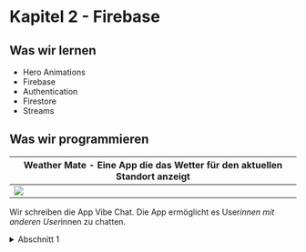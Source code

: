 # Kapitel 2 - Firebase
## Was wir lernen
* Hero Animations
* Firebase
* Authentication
* Firestore
* Streams

## Was wir programmieren

| Weather Mate - Eine App die das Wetter für den aktuellen Standort anzeigt |
|---------------------------------------------------------------------------|
| ![](weather_mate.png)                                               |


Wir schreiben die App Vibe Chat. 
Die App ermöglicht es User*innen mit anderen User*innen zu chatten.



<details>
<summary>Abschnitt 1</summary>

# Kaltstart

## Übung
Nutze die Flutter-Dokumentation und finde heraus, wie Named Routes funktionieren.
Lege dann die Routes in `main.dart` an.
Als `initialRoute` soll `WelcomeScreen` verwendet werden.

## static und const

"Static" ist ein Schlüsselwort in vielen Programmiersprachen, einschließlich Dart, das eine spezifische Variable oder Methode zu einer Klasse gehört und nicht zu einer Instanz dieser Klasse. Mit anderen Worten, static-Member (Variablen oder Methoden) sind Klassenmitglieder und nicht Objekt- oder Instanzmitglieder.

Schauen wir uns ein Beispiel an:

```dart
class MyClass {
  static int staticVar = 0;

  static void printStaticVar() {
    print('Der Wert von staticVar ist: $staticVar');
  }
}

void main() {
  MyClass.staticVar = 10;
  MyClass.printStaticVar();
}
```

In diesem Beispiel gehört `staticVar` und `printStaticVar` zur `MyClass` und nicht zu einer bestimmten Instanz von `MyClass`. Daher können wir direkt auf `staticVar` und `printStaticVar` zugreifen, ohne eine Instanz von `MyClass` zu erstellen.

Die Ausgabe dieses Programms wäre: "Der Wert von staticVar ist: 10"

"Static const" in Dart ist ein Begriff, der verwendet wird, um Konstanten auf Klassenebene zu deklarieren. Eine "static const" Variable ist eine Konstante, die auf Klassenebene und nicht auf Instanzebene definiert ist. Einmal definiert, kann ihr Wert nicht geändert werden.

Hier ist ein Beispiel:

```dart
class MyClass {
  static const int kConst = 10;
}

void main() {
  print(MyClass.kConst);
}
```

In diesem Beispiel ist `kConst` eine "static const"-Variable. Ihr Wert kann nach der Definition nicht mehr geändert werden. Wir können direkt auf `kConst` zugreifen, ohne eine Instanz von `kConst` zu erstellen.

Die Ausgabe dieses Programms wäre: "10"

## Übung
* Die Buttonst `Login`und `Register` in `WelcomeScreen` sollen mit der Route `LoginScreen` bzw. `RegisterScreen` verlinkt werden.

* Ändere auf beiden Screens die Hintergrundfarbe zu schwarz und repariere das Logo.


# Hero Animation

Hero-Animationen in Flutter bieten eine einfache und effektive Möglichkeit, Übergänge zwischen Bildschirmen (oder Routen, wie sie in Flutter genannt werden) zu gestalten. Sie werden oft verwendet, um ein fließendes, nahtloses Erlebnis zu schaffen, wenn ein Element von einem Bildschirm zum nächsten "fliegt".

Im Wesentlichen ermöglicht eine Hero-Animation, dass ein gemeinsames Element (das als "Hero-Widget" bezeichnet wird) zwischen zwei Bildschirmen in einer Art flüssiger Animation geteilt wird. Dies hilft dabei, Kontinuität zwischen verschiedenen Teilen der Benutzeroberfläche herzustellen.

Ein typisches Beispiel für eine Hero-Animation könnte das eines Bildes in einer Bildergalerie sein. Wenn ein Benutzer auf ein Bild in einer Liste tippt, kann das Bild sich vergrößern und zu einem vollständigen Bildschirm übergehen. Dabei bleibt die Kontinuität zwischen der Galerie und dem Vollbildmodus bestehen.

So erstellst du eine einfache Hero-Animation in Flutter:

```dart
// Screen 1
Hero(
  tag: 'myHero',
  child: Image.network('https://example.com/my-image.jpg'),
)

// Screen 2
Hero(
  tag: 'myHero',
  child: Image.network('https://example.com/my-image.jpg'),
)
```

In diesem Beispiel teilen die beiden Bildschirme ein gemeinsames Bild als Hero-Widget. Das `tag`-Argument ist ein eindeutiger Identifikator, der das Hero-Widget auf beiden Bildschirmen verbindet. Wenn du von Bildschirm 1 zu Bildschirm 2 navigierst, wird das Bild flüssig von seiner Position und Größe auf Bildschirm 1 zu seiner Position und Größe auf Bildschirm 2 animiert. 

Hinweis: Flutter kümmert sich um die Details der Animation, so dass du dich auf das Erstellen des Hero-Widgets konzentrieren kannst.


## Übung
Überarbeite die Logos auf den Screens `WelcomeScreen`, `LoginScreen` und `RegisterScreen` zu Hero-Animationen.

```dart
    Hero(tag: 'logo', child: Image.asset('assets/images/vibe_chat.png'))
```

## Custom Animation
Um benutzerdefinierte Animationen in Flutter zu erstellen, benötigst du in der Regel die folgenden Komponenten:

1. Ein `Ticker`: Ein Ticker in Flutter erzeugt jedes Frame eine Callback-Funktion, um das Update der Animation auszulösen. Es ist im Wesentlichen ein Timer, der jedes Mal tickt, wenn der Bildschirm ein neues Bild zeichnet (normalerweise 60 Mal pro Sekunde).

2. Ein `AnimationController`: Dies ist ein spezielles Objekt, das die Animation steuert. Du kannst es verwenden, um die Animation zu starten, zu stoppen oder umzukehren, oder um den Fortschritt der Animation zu kontrollieren.

3. Ein `Animation`-Objekt: Dieses repräsentiert den aktuellen Wert der Animation sowie seinen Status (z.B. ob sie vorwärts oder rückwärts läuft, oder ob sie beendet ist).

Schauen wir uns ein einfaches Beispiel an:

```dart
class MyAnimatedWidget extends StatefulWidget {
  @override
  _MyAnimatedWidgetState createState() => _MyAnimatedWidgetState();
}

class _MyAnimatedWidgetState extends State<MyAnimatedWidget> with SingleTickerProviderStateMixin {
  AnimationController _controller;
  Animation<double> _animation;

  @override
  void initState() {
    super.initState();

    _controller = AnimationController(
      duration: const Duration(seconds: 2),
      vsync: this,
    );

    _animation = Tween<double>(
      begin: 0,
      end: 1,
    ).animate(_controller)
      ..addListener(() {
        setState(() {
          // refresh state to update UI
        });
      });

    _controller.forward();
  }

  @override
  Widget build(BuildContext context) {
    return Opacity(
      opacity: _animation.value,
      child: FlutterLogo(size: 100),
    );
  }

  @override
  void dispose() {
    _controller.dispose();
    super.dispose();
  }
}
```

In diesem Beispiel erstellen wir eine einfache Fade-In-Animation mit einer Dauer von 2 Sekunden für das Flutter-Logo. 

Der `_controller` ist unser `AnimationController`, der die Dauer der Animation bestimmt. `vsync: this` wird verwendet, um sicherzustellen, dass die Animation nicht weiterläuft, wenn der Bildschirm nicht sichtbar ist.

Die `_animation` ist unser `Animation`-Objekt, das durch das Tween-Objekt erzeugt wird. Ein Tween interpoliert zwischen dem Anfangs- und Endwert (in unserem Fall zwischen 0 und 1 für die Opazität). Wir fügen auch einen Listener hinzu, der `setState` aufruft, um die Benutzeroberfläche bei jedem Animationstakt zu aktualisieren.

Schließlich rufen wir `_controller.forward()` auf, um die Animation zu starten. Die `build`-Methode verwendet den aktuellen Animationswert (`_animation.value`), um die Opazität des Flutter-Logos einzustellen.

Und schließlich, in der `dispose` Methode, räumen wir den `_controller` auf, um Ressourcen freizugeben, wenn das Widget nicht mehr benötigt wird.

---

### Animation in Welcome Screen

Wir bauen nun im WelcomeScreen eine Custom Animation ein.

```dart
class _WelcomeScreenState extends State<WelcomeScreen> with SingleTickerProviderStateMixin { // Add with SingleTickerProviderStateMixin

  late AnimationController controller;
  double logoHeight = 0.0;
  @override
  void initState() {
    // TODO: implement initState
    super.initState();
    controller = AnimationController(
      duration: Duration(seconds: 1),
      vsync: this,
    );

    // start animation
    controller.forward();

    // add listener
    controller.addListener(() {
      setState(() {
        logoHeight = controller.value * 200;
        print(controller.value);
      });
    });
  }
```

## Curved Animation

Mit der `CurvedAnimation`-Klasse kannst du die Geschwindigkeit einer Animation steuern. Du kannst eine `CurvedAnimation` erstellen, indem du sie mit einem `AnimationController` und einer Kurve (z.B. `Curves.easeIn`) initialisierst.
Doku: https://api.flutter.dev/flutter/animation/CurvedAnimation-class.html

```dart
final CurvedAnimation curve = CurvedAnimation(
  parent: controller,
  curve: Curves.easeIn,
);
```

```dart
late AnimationController controller;
  late Animation animation;
  double logoHeight = 0.0;
  @override
  void initState() {
    // TODO: implement initState
    super.initState();
    controller = AnimationController(
      duration: Duration(seconds: 1),
      vsync: this,
    );

    animation = CurvedAnimation(parent: controller, curve: Curves.decelerate);

    // start animation
    controller.forward();

    animation.addStatusListener((status) {
      if (status == AnimationStatus.completed) {
        controller.reverse(from: 1.0);
      } else if (status == AnimationStatus.dismissed) {
        controller.forward();
      }
    });

    // add listener
    controller.addListener(() {
      setState(() {
        logoHeight = animation.value * 200;
        print(animation.value);
      });
    });
  }


  @override
  void dispose() {
    // TODO: implement dispose
    super.dispose();
    controller.dispose();
  }

```

### Tweens

Ein Tween ist ein Objekt, das die Animation zwischen zwei Werten steuert. Es gibt verschiedene Tween-Klassen für verschiedene Datentypen, z.B. `Tween<double>`, `Tween<Color>`, `Tween<Offset>`, usw.

Doku: https://api.flutter.dev/flutter/animation/Tween-class.html

```dart
animation = ColorTween(begin: Colors.blueGrey, end: Colors.white).animate(controller);
```

In diesem gegebenen Codeausschnitt wird eine Farbübergangs-Animation in Flutter erstellt.

1. `ColorTween(begin: Colors.blueGrey, end: Colors.white)`: Hier wird eine Tween-Instanz erstellt. Ein Tween (kurz für in-between) definiert eine Reihe von Werten zwischen einem Anfangs- und einem Endwert. In diesem Fall handelt es sich um eine Farbänderung von `Colors.blueGrey` zu `Colors.white`.

2. `animate(controller)`: Die `animate()` Methode nimmt einen `AnimationController` (der hier als `controller` bezeichnet wird) und gibt ein `Animation`-Objekt zurück. Dieses `Animation`-Objekt repräsentiert den aktuellen Zustand der Animation (also seinen aktuellen Wert und Status). Der `AnimationController` definiert, wie die Animation abläuft (zum Beispiel seine Dauer oder ob sie vorwärts oder rückwärts abläuft).

Zusammengefasst wird also eine Animation erstellt, die eine Farbübergang von `Colors.blueGrey` zu `Colors.white` repräsentiert. Der genaue Verlauf dieser Animation wird durch den `controller` bestimmt.

Im allgemeinen Kontext könnte es dann so aussehen:

```dart
class _MyWidgetState extends State<MyWidget> with SingleTickerProviderStateMixin {
  AnimationController _controller;
  Animation _animation;

  @override
  void initState() {
    super.initState();
    _controller = AnimationController(
      duration: const Duration(seconds: 2),
      vsync: this,
    );

    _animation = ColorTween(
      begin: Colors.blueGrey,
      end: Colors.white,
    ).animate(_controller);

    _controller.forward();
  }

  // Andere Methoden...
}
```
In diesem Kontext würde `_controller` die Animation steuern und `_animation` den aktuellen Zustand der Animation repräsentieren. Die Animation würde von `Colors.blueGrey` zu `Colors.white` über eine Dauer von 2 Sekunden übergehen, sobald `_controller.forward()` aufgerufen wird.

``` dart
Animation curve = CurvedAnimation(parent: controller, curve: Curves.bounceIn);
    animation = ColorTween(begin: Colors.red, end: Colors.white).animate(curve as Animation<double>);
```

# Abschnitt 2

## Mixin
Ein Mixin ist ein Weg, um Klassen aus mehreren Elternklassen zu erzeugen. Es ist eine Methode zur Wiederverwendung von Code in mehreren Klassenstrukturen.

In vielen objektorientierten Programmiersprachen können Klassen nur eine einzelne Superklasse erben. Mixins bieten eine Art "Mehrfachvererbung", indem sie es ermöglichen, dass Klassen Methoden und Variablen aus mehreren Quellen erben.

In Dart wird ein Mixin mit dem Schlüsselwort `mixin` anstelle von `class` erstellt. Ein Mixin kann dann mit dem `with` Schlüsselwort in eine Klasse eingefügt werden.

Doku: https://dart.dev/guides/language/language-tour#adding-features-to-a-class-mixins

Ein Beispiel für ein Mixin in Dart könnte folgendermaßen aussehen:

```dart
mixin JumpAbility {
  void jump() {
    print('Sprung!');
  }
}

class Frog {
  //...
}

class JumpingFrog extends Frog with JumpAbility {
  //...
}

void main() {
  final frog = JumpingFrog();
  frog.jump(); // Ausgabe: 'Sprung!'
}
```

In diesem Beispiel definiert das `JumpAbility` Mixin eine Methode namens `jump`. Die Klasse `JumpingFrog` erbt von `Frog` und fügt das `JumpAbility` Mixin hinzu, sodass `JumpingFrog`-Objekte die `jump` Methode aufrufen können.

Mixins sind hilfreich, um Code zu organisieren und zu teilen, der in vielen unterschiedlichen Klassen verwendet werden kann, und um die Wiederverwendung von Code zu fördern. Sie bieten eine flexible Alternative zur Vererbung und ermöglichen eine feinere Kontrolle über die Fähigkeiten und das Verhalten von Klassen.


## Prepackaged Animations

Auf pub.dev gibt es eine Reihe von Paketen, die vorgefertigte Animationen für Flutter anbieten. Eines davon ist
[Animated Text Kit](https://pub.dev/packages/animated_text_kit).

### Animated Text Kit

```bash
flutter pub add animated_text_kit
```

### Übung
Tausche 'Vibe Chat' mit einem Animated Text Kit Widget aus.

</details>